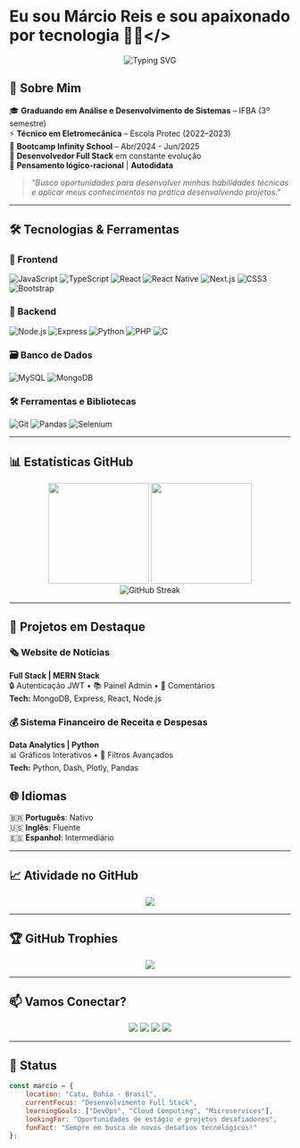 # Eu sou Márcio Reis e sou apaixonado por tecnologia 👨‍💻</>

<div align="center">
  <img src="https://readme-typing-svg.herokuapp.com?font=JetBrains+Mono&size=28&duration=3000&pause=1000&color=D22626&center=true&vCenter=true&width=600&lines=Desenvolvedor+Full+Stack;Amante+de+Open+Source;Foco+em+Front+e+Back-end;Explorando+Novas+Tecnologias" alt="Typing SVG" />
</div>

## 🚀 Sobre Mim

🎓 **Graduando em Análise e Desenvolvimento de Sistemas** – IFBA (3º semestre)  
⚡ **Técnico em Eletromecânica** – Escola Protec (2022–2023)  
🎯 **Bootcamp Infinity School** – Abr/2024 - Jun/2025  
🌟 **Desenvolvedor Full Stack** em constante evolução  
🧠 **Pensamento lógico-racional** | **Autodidata**  

> _"Busco oportunidades para desenvolver minhas habilidades técnicas e aplicar meus conhecimentos na prática desenvolvendo projetos."_

---

## 🛠️ Tecnologias & Ferramentas

### 🎨 Frontend
![JavaScript](https://img.shields.io/badge/-JavaScript-F7DF1E?style=for-the-badge&logo=javascript&logoColor=black)
![TypeScript](https://img.shields.io/badge/TypeScript-3178C6?style=for-the-badge&logo=typescript&logoColor=white)
![React](https://img.shields.io/badge/-React-5ED3F3?style=for-the-badge&logo=react&logoColor=white)
![React Native](https://img.shields.io/badge/React%20Native-808080?style=for-the-badge&logo=react&logoColor=black)
![Next.js](https://img.shields.io/badge/-Next.js-111111?style=for-the-badge&logo=next.js&logoColor=white)
![CSS3](https://img.shields.io/badge/-CSS3-264DE4?style=for-the-badge&logo=css3&logoColor=white)
![Bootstrap](https://img.shields.io/badge/-Bootstrap-7B11F9?style=for-the-badge&logo=bootstrap&logoColor=white)

### 🧩 Backend
![Node.js](https://img.shields.io/badge/-Node.js-303030?style=for-the-badge&logo=node.js&logoColor=68D391)
![Express](https://img.shields.io/badge/-Express-303030?style=for-the-badge&logo=express&logoColor=white)
![Python](https://img.shields.io/badge/-Python-FFD43B?style=for-the-badge&logo=python&logoColor=blue)
![PHP](https://img.shields.io/badge/-PHP-777BB4?style=for-the-badge&logo=php&logoColor=white)
![C](https://img.shields.io/badge/-C-0A0AFF?style=for-the-badge&logo=c&logoColor=white)

### 🗃️ Banco de Dados
![MySQL](https://img.shields.io/badge/-MySQL-00758F?style=for-the-badge&logo=mysql&logoColor=white)
![MongoDB](https://img.shields.io/badge/-MongoDB-10AA50?style=for-the-badge&logo=mongodb&logoColor=white)

### 🛠️ Ferramentas e Bibliotecas
![Git](https://img.shields.io/badge/-Git-F05032?style=for-the-badge&logo=git&logoColor=white)
![Pandas](https://img.shields.io/badge/-Pandas-150458?style=for-the-badge&logo=pandas&logoColor=white)
![Selenium](https://img.shields.io/badge/-Selenium-43B02A?style=for-the-badge&logo=selenium&logoColor=white)

---

## 📊 Estatísticas GitHub

<div align="center">
  <img height="180em" src="https://github-readme-stats.vercel.app/api?username=kamikazedojapan&show_icons=true&theme=radical&include_all_commits=true&count_private=true"/>
  <img height="180em" src="https://github-readme-stats.vercel.app/api/top-langs/?username=kamikazedojapan&layout=compact&langs_count=7&theme=radical"/>
</div>

<div align="center">
  <img src="https://github-readme-streak-stats.herokuapp.com/?user=kamikazedojapan&theme=radical" alt="GitHub Streak" />
</div>

---

## 🧪 Projetos em Destaque

### 🗞️ Website de Notícias
**Full Stack | MERN Stack**  
🔒 Autenticação JWT • 📚 Painel Admin • 💬 Comentários  
**Tech:** MongoDB, Express, React, Node.js  

### 💰 Sistema Financeiro de Receita e Despesas
**Data Analytics | Python**  
📊 Gráficos Interativos • 📂 Filtros Avançados  
**Tech:** Python, Dash, Plotly, Pandas  

## 🌐 Idiomas

🇧🇷 **Português**: Nativo  
🇺🇸 **Inglês**: Fluente  
🇪🇸 **Espanhol**: Intermediário  

---

## 📈 Atividade no GitHub

<div align="center">
  <img src="https://github-readme-activity-graph.vercel.app/graph?username=kamikazedojapan&theme=react-dark&hide_border=true&area=true" />
</div>

---

## 🏆 GitHub Trophies

<div align="center">
  <img src="https://github-profile-trophy.vercel.app/?username=kamikazedojapan&theme=radical&no-frame=false&no-bg=false&margin-w=4" />
</div>

---

## 📫 Vamos Conectar?

<div align="center">
  <a href="https://linkedin.com/in/marciodevjr"><img src="https://img.shields.io/badge/-LinkedIn-0077B5?style=for-the-badge&logo=linkedin&logoColor=white"/></a>
  <a href="https://github.com/kamikazedojapan"><img src="https://img.shields.io/badge/-GitHub-181717?style=for-the-badge&logo=github&logoColor=white"/></a>
  <a href="mailto:vi.nimarcio@hotmail.com"><img src="https://img.shields.io/badge/-Email-D14836?style=for-the-badge&logo=gmail&logoColor=white"/></a>
  <a href="https://wa.me/5571992075016"><img src="https://img.shields.io/badge/-WhatsApp-25D366?style=for-the-badge&logo=whatsapp&logoColor=white"/></a>
</div>

---

## 💼 Status

```javascript
const marcio = {
    location: "Catu, Bahia - Brasil",
    currentFocus: "Desenvolvimento Full Stack",
    learningGoals: ["DevOps", "Cloud Computing", "Microservices"],
    lookingFor: "Oportunidades de estágio e projetos desafiadores",
    funFact: "Sempre em busca de novos desafios tecnológicos!"
};
